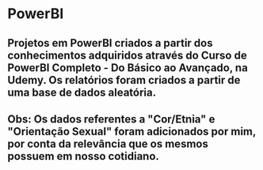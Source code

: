 # PowerBI

## Projetos em PowerBI criados a partir dos conhecimentos adquiridos através do Curso de PowerBI Completo - Do Básico ao Avançado, na Udemy. Os relatórios foram criados a partir de uma base de dados aleatória.

## Obs: Os dados referentes a "Cor/Etnia" e "Orientação Sexual" foram adicionados por mim, por conta da relevância que os mesmos possuem em nosso cotidiano.
